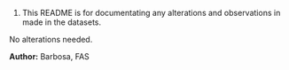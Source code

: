 1. This README is for documentating any alterations and observations in made in the datasets.

No alterations needed.

**Author:** Barbosa, FAS